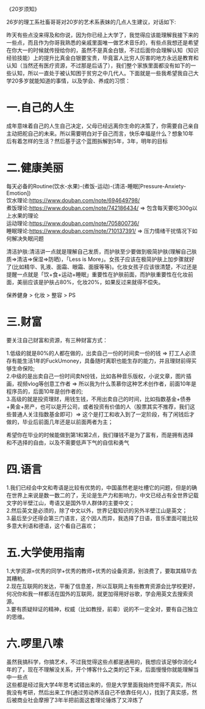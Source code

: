 《20岁须知》

26岁的理工系社畜哥哥对20岁的艺术系表妹的几点人生建议，对话如下:  

昨天有些点没来得及和你说，因为你已经上大学了，我觉得应该能理解我接下来的一些点，而且作为你哥我熟悉的亲戚里面唯一做艺术音乐的，有些点我想还是希望在你大一的时候就传授给你的，虽然不是真金白银，不过后面你会理解认知（知识经验技能）上的提升比真金白银要宝贵，毕竟富人比穷人厉害的地方永远是教育和认知（当然还有医疗资源，不过那是后话了），我们整个家族里面都没有如下的一些认知，所以一直处于被认知困于贫穷之中几代人。下面就是一些我希望我自己大学20多岁就能知道的事情，以及学会、养成的习惯：  

# 一.自己的人生  
成年意味着自己的人生自己决定，父母已经远离你生命的决策了，你需要自己亲自主动把舵自己的未来。所以需要明白对于自己而言，快乐幸福是什么？想象10年后有着怎样的生活？然后基于这个蓝图拆解到5年，3年，明年的目标  

# 二.健康美丽  
每天必备的Routine(饮水-水果)-(煮饭-运动)-(清洁-睡眠[Pressure-Anxiety-Emotion])  
饮水理论:https://www.douban.com/note/694649798/  
煮饭理论:https://www.douban.com/note/742186434/ => 包含每天要吃300g以上水果的理论  
运动理论:https://www.douban.com/note/705800736/  
睡眠理论:https://www.douban.com/note/710137391/ => 压力情绪干扰情况下如何解决失眠问题  

清洁护肤:清洁讲一点就是理解自己发质，而护肤至少要做到极简护肤(理解自己肤质=>清洁=>保湿=>防晒)，「Less is More」。女孩子应该在极简护肤上加步骤就好了(比如精华、乳液、面霜、眼霜、面膜等等)。化妆女孩子应该很清楚，不过还是提醒一点就是「饮+食+运动+睡眠」重要性在护肤前面，而护肤重要性在化妆前面，美丽应该是护肤占80%，化妆20%，如果反过来就得不偿失。  

保养健身 > 化妆 > 整容  >  PS  

# 三.财富  
要关注自己财富和资源，有三种财富方式：  

1.低级的就是80%的人都在做的，出卖自己一份的时间卖一份的钱 => 打工人必须存有能生活1年的FuckUmoney，具备随时离职也能生存的能力，并且理财前得买够生命保险;  
2.中级的是出卖自己一份时间卖N份钱，比如各种音乐版权，小说文章，图片插画，视频vlog等创意工作者 => 所以我为什么羡慕你这种艺术创作者，前面10年是程序员的，后面10年是创作者的;  
3.高级的就是投资理财，用钱生钱，不用出卖自己的时间，比如指数基金+债券+黄金+房产，也可以是开公司，或者投资有价值的人（股票其实不推荐，我们这些普通人关注指数基金即可）=> 这个是打工和收入到了一定阶段，有了闲钱后才做的，毕业后前面几年还是以前面两者为主；  

希望你在毕业的时候能做到第1和第2点，我们赚钱不是为了富有，而是拥有选择和不选择的自由，以及不需要低声下气的自信和勇气  

# 四.语言  
1.我们已经会中文和粤语是比较有优势的，中国虽然老是吐槽它的问题，但是的确在世界上来说是数一数二的了，无论是生产力和影响力，中文已经占有全世界记载文字的半壁江山，粤语又是国外华人群体的主要中文；  
2.然后英文是必须的，除了中文以外，世界记载知识的另外半壁江山是英文；  
3.最后至少还得会第三门语言，这个因人而异，我选择了日语，音乐里面可能比较多意大利语和德语，这个看自己喜欢；  

# 五.大学使用指南  

1.大学资源=优秀的同学+优秀的教师+优秀的设备资源，别浪费了，要取其精华去其糟粕。  
2.现在互联网的发达，平衡了信息差，所以互联网上有些教育资源会比学校更好，何况你和我一样都活在国外的互联网，就更加得用好谷歌，学会用英文去搜索资源。  
3.要有质疑辩证的精神，权威（比如教授，前辈）说的不一定全对，要有自己独立的思维。  

# 六.啰里八嗦  
虽然我搞科学，你搞艺术，不过我觉得这些点都是通用的，我想应该足够你消化4年的了，现在不理解没关系，开个博客什么之类的记下来，后面慢慢你就能理解当中一些点  
这些都是经过我大学4年思考试错出来的，但是大学里面我始终觉得不真实，所以我没有考研，然后出来工作(通过劳动养活自己不依靠任何人)，找到了真实感，然后被商业社会摩擦了3年半把前面这套理论锤炼了又淬炼了  
